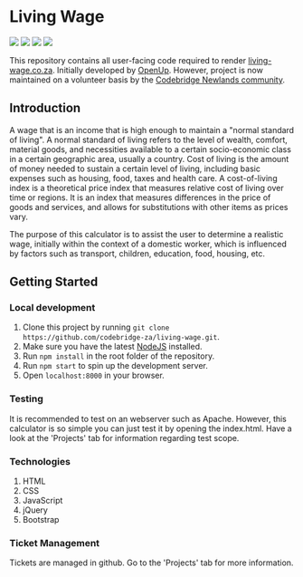 # Living Wage

![](https://img.shields.io/badge/status-prod-brightgreen.svg) ![](https://img.shields.io/uptimerobot/ratio/m781140732-b48ad7a21c301e7ba0b09785.svg) ![](https://img.shields.io/badge/PRs-welcome-brightgreen.svg) [![](https://img.shields.io/badge/slack%20channel-%23living--wage--project-blue.svg)](https://zatech.github.io/)


This repository contains all user-facing code required to render [living-wage.co.za](http://living-wage.co.za/). Initially developed by [OpenUp](https://openup.org.za/). However, project is now maintained on a volunteer basis by the [Codebridge Newlands community](https://www.facebook.com/codebridge.newlands/).

## Introduction
A wage that is an income that is high enough to maintain a "normal standard of living". A normal standard of living refers to the level of wealth, comfort, material goods, and necessities available to a certain socio-economic class in a certain geographic area, usually a country.
Cost of living is the amount of money needed to sustain a certain level of living, including basic expenses such as housing, food, taxes and health care. A cost-of-living index is a theoretical price index that measures relative cost of living over time or regions. It is an index that measures differences in the price of goods and services, and allows for substitutions with other items as prices vary.

The purpose of this calculator is to assist the user to determine a realistic wage, initially within the context of a domestic worker, which is influenced by factors such as transport, children, education, food, housing, etc.


## Getting Started

### Local development

1. Clone this project by running `git clone https://github.com/codebridge-za/living-wage.git`.
2. Make sure you have the latest [NodeJS](https://nodejs.org/en/) installed.
3. Run `npm install` in the root folder of the repository.
4. Run `npm start` to spin up the development server.
5. Open `localhost:8000` in your browser.

### Testing

It is recommended to test on an webserver such as Apache. 
However, this calculator is so simple you can just test it by opening the index.html.
Have a look at the 'Projects' tab for information regarding test scope.

### Technologies
1. HTML
2. CSS
3. JavaScript
4. jQuery
5. Bootstrap

### Ticket Management
Tickets are managed in github. Go to the 'Projects' tab for more information.
